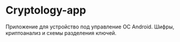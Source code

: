 # Cryptology-app
Приложение для устройство под управление ОС Android. Шифры, криптоанализ и схемы разделения ключей.
